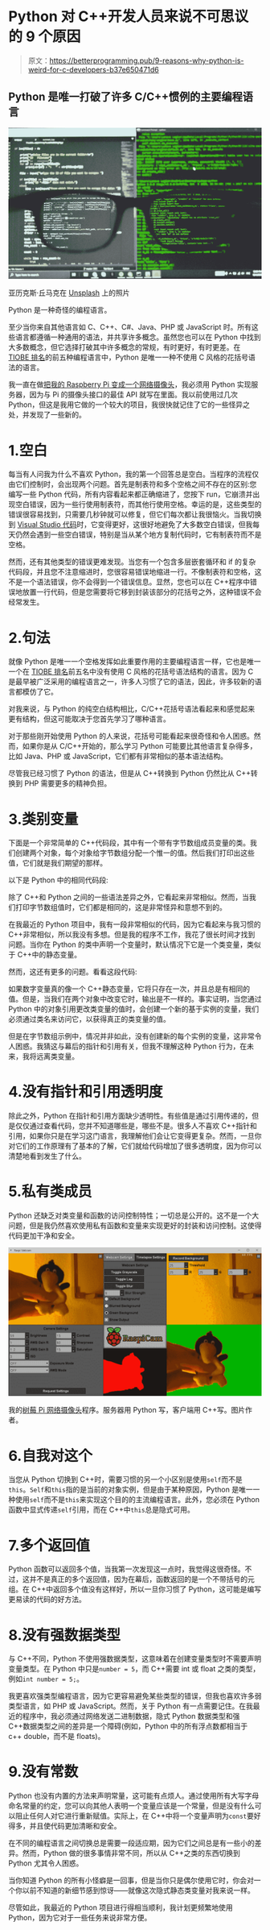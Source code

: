 # Python 对 C++开发人员来说不可思议的 9 个原因

> 原文：<https://betterprogramming.pub/9-reasons-why-python-is-weird-for-c-developers-b37e650471d6>

## Python 是唯一打破了许多 C/C++惯例的主要编程语言

![](img/d1dea3a184e758cc918822cad747dbd4.png)

亚历克斯·丘马克在 [Unsplash](https://unsplash.com?utm_source=medium&utm_medium=referral) 上的照片

Python 是一种奇怪的编程语言。

至少当你来自其他语言如 C、C++、C#、Java、PHP 或 JavaScript 时。所有这些语言都遵循一种通用的语法，并共享许多概念。虽然您也可以在 Python 中找到大多数概念，但它选择打破其中许多概念的常规，有时更好，有时更差。在 [TIOBE 排名](https://www.tiobe.com/tiobe-index/)的前五种编程语言中，Python 是唯一一种不使用 C 风格的花括号语法的语言。

我一直在做[把我的 Raspberry Pi 变成一个网络摄像头](/turning-a-raspberry-pi-into-a-controllable-webcam-with-background-removal-54e06a194d6a)，我必须用 Python 实现服务器，因为与 Pi 的摄像头接口的最佳 API 就写在里面。我以前使用过几次 Python，但这是我用它做的一个较大的项目，我很快就记住了它的一些怪异之处，并发现了一些新的。

# 1.空白

每当有人问我为什么不喜欢 Python，我的第一个回答总是空白。当程序的流程仅由它们控制时，会出现两个问题。首先是制表符和多个空格之间不存在的区别:您编写一些 Python 代码，所有内容看起来都正确缩进了，您按下 run，它崩溃并出现空白错误，因为一些行使用制表符，而其他行使用空格。幸运的是，这些类型的错误很容易找到，只需要几秒钟就可以修复，但它们每次都让我很恼火。当我切换到 [Visual Studio 代码](https://code.visualstudio.com/)时，它变得更好，这很好地避免了大多数空白错误，但我每天仍然会遇到一些空白错误，特别是当从某个地方复制代码时，它有制表符而不是空格。

然而，还有其他类型的错误更难发现。当您有一个包含多层嵌套循环和 if 的复杂代码段，并且您不注意缩进时，您很容易错误地缩进一行。不像制表符和空格，这不是一个语法错误，你不会得到一个错误信息。显然，您也可以在 C++程序中错误地放置一行代码，但是您需要将它移到封装该部分的花括号之外，这种错误不会经常发生。

# 2.句法

就像 Python 是唯一一个空格发挥如此重要作用的主要编程语言一样，它也是唯一一个在 [TIOBE 排名](https://www.tiobe.com/tiobe-index/)前五名中没有使用 C 风格的花括号语法结构的语言。因为 C 是最早被广泛采用的编程语言之一，许多人习惯了它的语法，因此，许多较新的语言都模仿了它。

对我来说，与 Python 的纯空白结构相比，C/C++花括号语法看起来和感觉起来更有结构，但这可能取决于您首先学习了哪种语言。

对于那些刚开始使用 Python 的人来说，花括号可能看起来很奇怪和令人困惑。然而，如果你是从 C/C++开始的，那么学习 Python 可能要比其他语言复杂得多，比如 Java、PHP 或 JavaScript，它们都有非常相似的基本语法结构。

尽管我已经习惯了 Python 的语法，但是从 C++转换到 Python 仍然比从 C++转换到 PHP 需要更多的精神负担。

# 3.类别变量

下面是一个非常简单的 C++代码段，其中有一个带有字节数组成员变量的类。我们创建两个对象，每个对象给字节数组分配一个惟一的值。然后我们打印出这些值，它们就是我们期望的那样。

以下是 Python 中的相同代码段:

除了 C++和 Python 之间的一些语法差异之外，它看起来非常相似。然而，当我们打印字节数组值时，它们都是相同的，这是非常怪异和意想不到的。

在我最近的 Python 项目中，我有一段非常相似的代码，因为它看起来与我习惯的 C++非常相似，所以我没有多想。但是我的程序不工作，我花了很长时间才找到问题。当你在 Python 的类中声明一个变量时，默认情况下它是一个类变量，类似于 C++中的静态变量。

然而，这还有更多的问题。看看这段代码:

如果数字变量真的像一个 C++静态变量，它将只存在一次，并且总是有相同的值。但是，当我们在两个对象中改变它时，输出是不一样的。事实证明，当您通过 Python 中的对象引用更改类变量的值时，会创建一个新的基于实例的变量，我们必须通过类名来访问它，以获得真正的类变量的值。

但是在字节数组示例中，情况并非如此，没有创建新的每个实例的变量，这非常令人困惑。我猜这与幕后的指针和引用有关，但我不理解这种 Python 行为，在未来，我将远离类变量。

# 4.没有指针和引用透明度

除此之外，Python 在指针和引用方面缺少透明性。有些值是通过引用传递的，但是仅仅通过查看代码，您并不知道哪些是，哪些不是。很多人不喜欢 C++指针和引用，如果你只是在学习这门语言，我理解他们会让它变得更复杂。然而，一旦你对它们的工作原理有了基本的了解，它们就给代码增加了很多透明度，因为你可以清楚地看到发生了什么。

# 5.私有类成员

Python 还缺乏对类变量和函数的访问控制特性；一切总是公开的。这不是一个大问题，但是我仍然喜欢使用私有函数和变量来实现更好的封装和访问控制。这使得代码更加干净和安全。

![](img/83d9079a8fff369246f1a2bced349fb0.png)

我的[树莓 Pi 网络摄像头](/turning-a-raspberry-pi-into-a-controllable-webcam-with-background-removal-54e06a194d6a)程序。服务器用 Python 写，客户端用 C++写。图片作者。

# 6.自我对这个

当您从 Python 切换到 C++时，需要习惯的另一个小区别是使用`self`而不是`this`。`Self`和`this`指的是当前的对象实例，但是由于某种原因，Python 是唯一一种使用`self`而不是`this`来实现这个目的的主流编程语言。此外，您必须在 Python 函数中显式传递`self`引用，而在 C++中`this`总是隐式可用。

# 7.多个返回值

Python 函数可以返回多个值，当我第一次发现这一点时，我觉得这很奇怪。不过，这并不是真正的多个返回值，因为在幕后，函数返回的是一个不带括号的元组。在 C++中返回多个值没有这样好，所以一旦你习惯了 Python，这可能是编写更易读的代码的好方法。

# 8.没有强数据类型

与 C++不同，Python 不使用强数据类型，这意味着在创建变量类型时不需要声明变量类型。在 Python 中只是`number = 5`，而 C++需要 int 或 float 之类的类型，例如`int number = 5;`。

我更喜欢强类型编程语言，因为它更容易避免某些类型的错误，但我也喜欢许多弱类型语言，如 PHP 或 JavaScript。然而，关于 Python 有一点需要记住。在我最近的程序中，我必须通过网络发送二进制数据，隐式 Python 数据类型和强 C++数据类型之间的差异是一个障碍(例如，Python 中的所有浮点数都相当于 c++ double，而不是 floats)。

# 9.没有常数

Python 也没有内置的方法来声明常量，这可能有点烦人。通过使用所有大写字母命名常量的约定，您可以向其他人表明一个变量应该是一个常量，但是没有什么可以阻止任何人对它进行重新赋值。实际上，在 C++中将一个变量声明为`const`要好得多，并且使代码更加清晰和安全。

在不同的编程语言之间切换总是需要一段适应期，因为它们之间总是有一些小的差异。然而，Python 做的很多事情非常不同，所以从 C++之类的东西切换到 Python 尤其令人困惑。

当你知道 Python 的所有小怪癖是一回事，但是当你只是偶尔使用它时，你会对一个你以前不知道的新细节感到惊讶——就像这次隐式静态类变量对我来说一样。

尽管如此，我最近的 Python 项目进行得相当顺利，我计划更频繁地使用 Python，因为它对于一些任务来说非常方便。